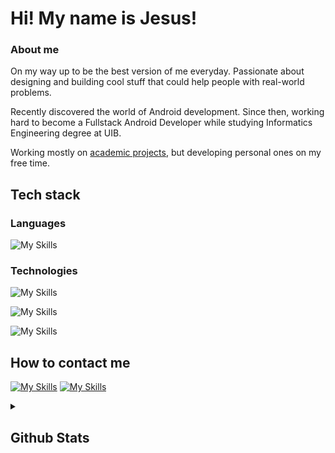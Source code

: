 # **Hi! My name is Jesus!**

### **About me**

On my way up to be the best version of me everyday. Passionate about designing and building cool stuff that could help people with real-world problems.

Recently discovered the world of Android development. Since then, working hard to become a Fullstack Android Developer while studying Informatics Engineering degree at UIB.

Working mostly on [academic projects](https://github.com/jcasben/Programacion-Ing-Informatica), but developing personal ones on my free time.

## **Tech stack**

### **Languages**

![My Skills](https://go-skill-icons.vercel.app/api/icons?i=java,kotlin,rust,c&titles=true)

### **Technologies**

![My Skills](https://go-skill-icons.vercel.app/api/icons?i=spring,androidstudio,jetpackcompose,rocket,firebase&titles=true)

![My Skills](https://go-skill-icons.vercel.app/api/icons?i=git,docker,github,postman&titles=true)

![My Skills](https://go-skill-icons.vercel.app/api/icons?i=mongodb,mysql&titles=true)


## **How to contact me**
[![My Skills](https://skillicons.dev/icons?i=instagram)](https://www.instagram.com/jesuslearnstocode/)
[![My Skills](https://skillicons.dev/icons?i=linkedin)](https://www.linkedin.com/in/jesuscastillobenito/)

<details>
  <summary><h2>Github Stats</h2></summary>
  <img src="https://github-readme-stats.vercel.app/api/top-langs/?username=jcasben&layout=compact" />
</details>
